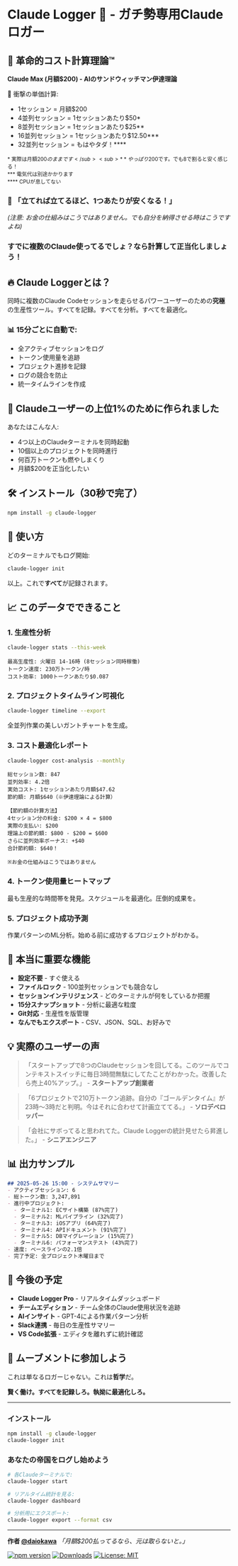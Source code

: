 # Claude Logger 🚀 - ガチ勢専用Claudeロガー

## 💸 革命的コスト計算理論™

**Claude Max (月額$200) - AIのサンドウィッチマン伊達理論**

🧮 衝撃の単価計算:
- 1セッション = 月額$200
- 4並列セッション = 1セッションあたり$50*
- 8並列セッション = 1セッションあたり$25**
- 16並列セッション = 1セッションあたり$12.50***
- 32並列セッション = もはやタダ！****

<sub>* 実際は月額$200のままです</sub>  
<sub>** やっぱり$200です。でも8で割ると安く感じる！</sub>  
<sub>*** 電気代は別途かかります</sub>  
<sub>**** CPUが息してない</sub>

### 🎯 「立てれば立てるほど、1つあたりが安くなる！」
*(注意: お金の仕組みはこうではありません。でも自分を納得させる時はこうですよね)*

### すでに複数のClaude使ってるでしょ？なら計算して正当化しましょう！

## 🔥 Claude Loggerとは？

同時に複数のClaude Codeセッションを走らせるパワーユーザーのための**究極**の生産性ツール。すべてを記録。すべてを分析。すべてを最適化。

### 📊 15分ごとに自動で:
- 全アクティブセッションをログ
- トークン使用量を追跡
- プロジェクト進捗を記録
- ログの競合を防止
- 統一タイムラインを作成

## 💪 Claudeユーザーの上位1%のために作られました

あなたはこんな人:
- 4つ以上のClaudeターミナルを同時起動
- 10個以上のプロジェクトを同時進行
- 何百万トークンも燃やしまくり
- 月額$200を正当化したい

## 🛠️ インストール（30秒で完了）

```bash
npm install -g claude-logger
```

## 🚀 使い方

どのターミナルでもログ開始:
```bash
claude-logger init
```

以上。これで**すべて**が記録されます。

## 📈 このデータでできること

### 1. **生産性分析**
```bash
claude-logger stats --this-week
```
```
最高生産性: 火曜日 14-16時 (8セッション同時稼働)
トークン速度: 230万トークン/時
コスト効率: 1000トークンあたり$0.087
```

### 2. **プロジェクトタイムライン可視化**
```bash
claude-logger timeline --export
```
全並列作業の美しいガントチャートを生成。

### 3. **コスト最適化レポート**
```bash
claude-logger cost-analysis --monthly
```
```
総セッション数: 847
並列効率: 4.2倍
実効コスト: 1セッションあたり月額$47.62
節約額: 月額$640（※伊達理論による計算）

【節約額の計算方法】
4セッション分の料金: $200 × 4 = $800
実際の支払い: $200
理論上の節約額: $800 - $200 = $600
さらに並列効率ボーナス: +$40
合計節約額: $640！

※お金の仕組みはこうではありません
```

### 4. **トークン使用量ヒートマップ**
最も生産的な時間帯を発見。スケジュールを最適化。圧倒的成果を。

### 5. **プロジェクト成功予測**
作業パターンのML分析。始める前に成功するプロジェクトがわかる。

## 🎯 本当に重要な機能

- **設定不要** - すぐ使える
- **ファイルロック** - 100並列セッションでも競合なし
- **セッションインテリジェンス** - どのターミナルが何をしているか把握
- **15分スナップショット** - 分析に最適な粒度
- **Git対応** - 生産性を版管理
- **なんでもエクスポート** - CSV、JSON、SQL、お好みで

## 💡 実際のユーザーの声

> 「スタートアップで8つのClaudeセッションを回してる。このツールでコンテキストスイッチに毎日3時間無駄にしてたことがわかった。改善したら売上40%アップ。」 - **スタートアップ創業者**

> 「6プロジェクトで210万トークン追跡。自分の『ゴールデンタイム』が23時〜3時だと判明。今はそれに合わせて計画立ててる。」 - **ソロデベロッパー**

> 「会社にサボってると思われてた。Claude Loggerの統計見せたら昇進した。」 - **シニアエンジニア**

## 📊 出力サンプル

```markdown
## 2025-05-26 15:00 - システムサマリー
- アクティブセッション: 6
- 総トークン数: 3,247,891
- 進行中プロジェクト: 
  - ターミナル1: ECサイト構築 (87%完了)
  - ターミナル2: MLパイプライン (32%完了)
  - ターミナル3: iOSアプリ (64%完了)
  - ターミナル4: APIドキュメント (91%完了)
  - ターミナル5: DBマイグレーション (15%完了)
  - ターミナル6: パフォーマンステスト (43%完了)
- 速度: ベースラインの2.1倍
- 完了予定: 全プロジェクト木曜日まで
```

## 🔮 今後の予定

- **Claude Logger Pro** - リアルタイムダッシュボード
- **チームエディション** - チーム全体のClaude使用状況を追跡
- **AIインサイト** - GPT-4による作業パターン分析
- **Slack連携** - 毎日の生産性サマリー
- **VS Code拡張** - エディタを離れずに統計確認

## 🤝 ムーブメントに参加しよう

これは単なるロガーじゃない。これは**哲学**だ。

**賢く働け。すべてを記録しろ。執拗に最適化しろ。**

---

### インストール

```bash
npm install -g claude-logger
claude-logger init
```

### あなたの帝国をログし始めよう

```bash
# 各Claudeターミナルで:
claude-logger start

# リアルタイム統計を見る:
claude-logger dashboard

# 分析用にエクスポート:
claude-logger export --format csv
```

---

**作者 [@daiokawa](https://github.com/daiokawa)**
*「月額$200払ってるなら、元は取らないと。」*

[![npm version](https://badge.fury.io/js/claude-logger.svg)](https://www.npmjs.com/package/claude-logger)
[![Downloads](https://img.shields.io/npm/dm/claude-logger.svg)](https://www.npmjs.com/package/claude-logger)
[![License: MIT](https://img.shields.io/badge/License-MIT-yellow.svg)](https://opensource.org/licenses/MIT)